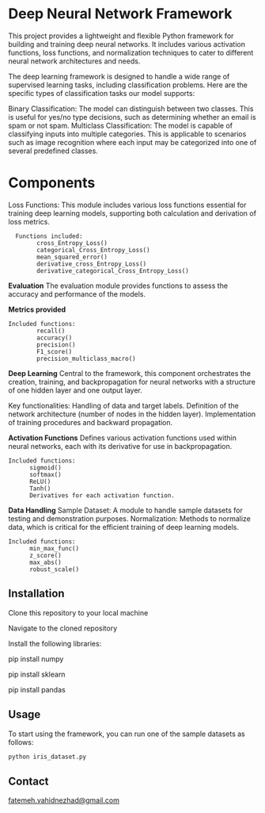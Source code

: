 # Deep Neural Network Framework

This project provides a lightweight and flexible Python framework for building and training deep neural networks.
It includes various activation functions, loss functions, and normalization techniques to cater to different neural network architectures and needs.

The deep learning framework is designed to handle a wide range of supervised learning tasks, including classification problems. Here are the specific types of classification tasks our model supports:

Binary Classification: The model can distinguish between two classes. This is useful for yes/no type decisions, such as determining whether an email is spam or not spam.
Multiclass Classification: The model is capable of classifying inputs into multiple categories. This is applicable to scenarios such as image recognition where each input may be categorized into one of several predefined classes.


# Components
Loss Functions:
This module includes various loss functions essential for training deep learning models, supporting both calculation and derivation of loss metrics.

      Functions included:
            cross_Entropy_Loss()
            categorical_Cross_Entropy_Loss()
            mean_squared_error()
            derivative_cross_Entropy_Loss()
            derivative_categorical_Cross_Entropy_Loss()
**Evaluation**
The evaluation module provides functions to assess the accuracy and performance of the models.

**Metrics provided**

    Included functions:
            recall()
            accuracy()
            precision()
            F1_score()
            precision_multiclass_macro()

**Deep Learning**
Central to the framework, this component orchestrates the creation, training, and backpropagation for neural networks with a structure of one hidden layer and one output layer.

Key functionalities:
Handling of data and target labels.
Definition of the network architecture (number of nodes in the hidden layer).
Implementation of training procedures and backward propagation.


**Activation Functions**
Defines various activation functions used within neural networks, each with its derivative for use in backpropagation.

    Included functions:
          sigmoid()
          softmax()
          ReLU()
          Tanh()
          Derivatives for each activation function.
    
**Data Handling**
   Sample Dataset: A module to handle sample datasets for testing and demonstration purposes.
    Normalization: Methods to normalize data, which is critical for the efficient training of deep learning models.
    
    Included functions:
          min_max_func()
          z_score()
          max_abs()
          robust_scale()

## Installation

Clone this repository to your local machine

Navigate to the cloned repository

Install the following libraries:

 pip install numpy
 
 pip install sklearn
 
 pip install pandas
 

## Usage

To start using the framework, you can run one of the sample datasets as follows:

```bash
python iris_dataset.py
```

## Contact
fatemeh.vahidnezhad@gmail.com
